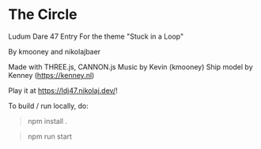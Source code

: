 # The Circle
Ludum Dare 47 Entry
For the theme "Stuck in a Loop"

By kmooney and nikolajbaer

Made with THREE.js, CANNON.js
Music by Kevin (kmooney)
Ship model by Kenney (https://kenney.nl)

Play it at https://ldj47.nikolaj.dev/!

To build / run locally, do:
  
   >npm install .
   
   >npm run start
